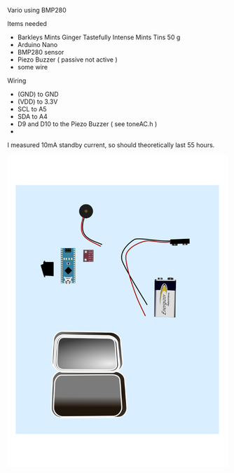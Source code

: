 Vario using BMP280

Items needed

- Barkleys Mints Ginger Tastefully Intense Mints Tins 50 g
- Arduino Nano
- BMP280 sensor
- Piezo Buzzer ( passive not active )
- some wire

Wiring

- (GND) to GND
- (VDD) to 3.3V
- SCL to A5
- SDA to A4
- D9 and D10 to the Piezo Buzzer ( see toneAC.h )
- 

I measured 10mA standby current, so should theoretically last 55 hours.

![Schematic Picture](./schematic.svg)
